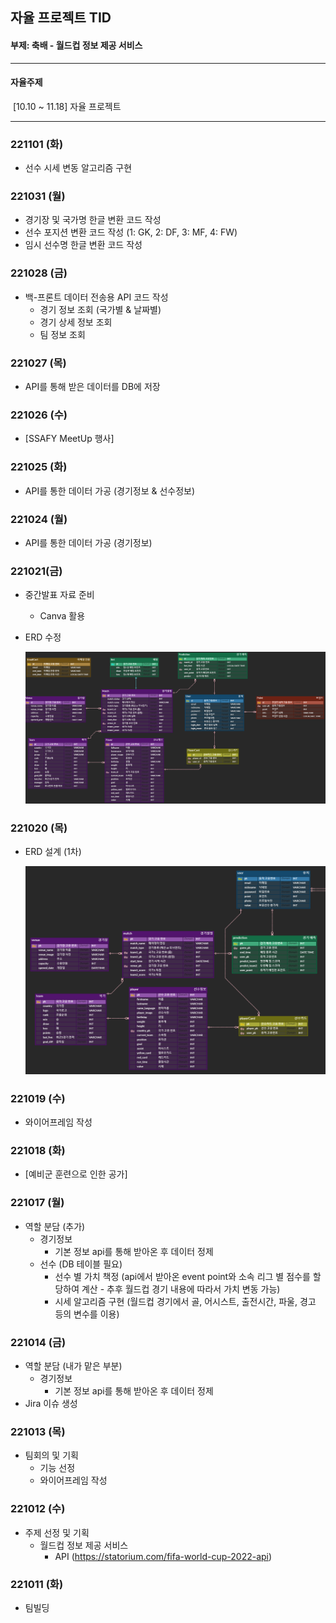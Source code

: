 ## 자율 프로젝트 TID

#### 부제: 축배 - 월드컵 정보 제공 서비스



---

#### 자율주제

​	[10.10 ~ 11.18] 자율 프로젝트

---



### 221101 (화)

- 선수 시세 변동 알고리즘 구현



### 221031 (월)

- 경기장 및 국가명 한글 변환 코드 작성
- 선수 포지션 변환 코드 작성 (1: GK, 2: DF, 3: MF, 4: FW)
- 임시 선수명 한글 변환 코드 작성



### 221028 (금)

- 백-프론트 데이터 전송용 API 코드 작성
  - 경기 정보 조회 (국가별 & 날짜별)
  - 경기 상세 정보 조회
  - 팀 정보 조회




### 221027 (목)

- API를 통해 받은 데이터를 DB에 저장



### 221026 (수)

- [SSAFY MeetUp 행사]



### 221025 (화)

- API를 통한 데이터 가공 (경기정보 & 선수정보)



### 221024 (월)

- API를 통한 데이터 가공 (경기정보)



### 221021(금)

- 중간발표 자료 준비
  - Canva 활용
  
- ERD 수정

  ![image-20221031155937296](%5B%EC%9E%90%EC%9C%A8%20%ED%94%84%EB%A1%9C%EC%A0%9D%ED%8A%B8%20TID%5D.assets/image-20221031155937296.png)




### 221020 (목)

- ERD 설계 (1차)

  ![image-20221020110543745](%5B%EC%9E%90%EC%9C%A8%20%ED%94%84%EB%A1%9C%EC%A0%9D%ED%8A%B8%20TID%5D.assets/image-20221020110543745.png)



### 221019 (수)

- 와이어프레임 작성



### 221018 (화)

- [예비군 훈련으로 인한 공가]



### 221017 (월)

- 역할 분담 (추가)
  - 경기정보
    - 기본 정보 api를 통해 받아온 후 데이터 정제
  - 선수 (DB 테이블 필요)
    - 선수 별 가치 책정 (api에서 받아온 event point와 소속 리그 별 점수를 할당하여 계산 - 추후 월드컵 경기 내용에 따라서 가치 변동 가능)
    - 시세 알고리즘 구현 (월드컵 경기에서 골, 어시스트, 출전시간, 파울, 경고 등의 변수를 이용)



### 221014 (금)

- 역할 분담 (내가 맡은 부분)
  - 경기정보
    - 기본 정보 api를 통해 받아온 후 데이터 정제
- Jira 이슈 생성



### 221013 (목)

- 팀회의 및 기획
  - 기능 선정
  - 와이어프레임 작성



### 221012 (수)

- 주제 선정 및 기획
  - 월드컵 정보 제공 서비스
    - API (https://statorium.com/fifa-world-cup-2022-api)



### 221011 (화)

- 팀빌딩